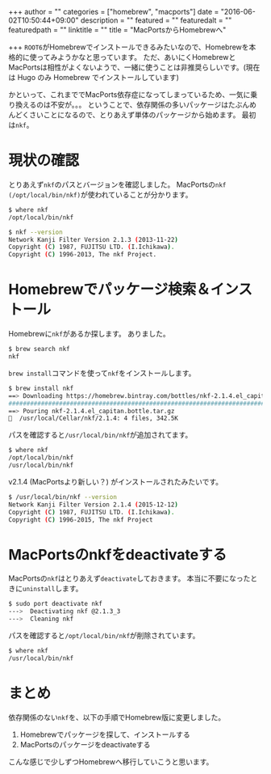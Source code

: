 +++
author = ""
categories = ["homebrew", "macports"]
date = "2016-06-02T10:50:44+09:00"
description = ""
featured = ""
featuredalt = ""
featuredpath = ""
linktitle = ""
title = "MacPortsからHomebrewへ"

+++
`ROOT6`がHomebrewでインストールできるみたいなので、Homebrewを本格的に使ってみようかなと思っています。
ただ、あいにくHomebrewとMacPortsは相性がよくないようで、一緒に使うことは非推奨らしいです。(現在は Hugo のみ Homebrew でインストールしています)

かといって、これまででMacPorts依存症になってしまっているため、一気に乗り換えるのは不安が。。。
ということで、依存関係の多いパッケージはたぶんめんどくさいことになるので、とりあえず単体のパッケージから始めます。
最初は`nkf`。


# 現状の確認

とりあえず`nkf`のパスとバージョンを確認しました。
MacPortsの`nkf (/opt/local/bin/nkf)`が使われていることが分かります。

``` sh
$ where nkf
/opt/local/bin/nkf

$ nkf --version
Network Kanji Filter Version 2.1.3 (2013-11-22)
Copyright (C) 1987, FUJITSU LTD. (I.Ichikawa).
Copyright (C) 1996-2013, The nkf Project.
```

# Homebrewでパッケージ検索＆インストール

Homebrewに`nkf`があるか探します。
ありました。

``` sh
$ brew search nkf
nkf
```

`brew install`コマンドを使って`nkf`をインストールします。

``` sh
$ brew install nkf
==> Downloading https://homebrew.bintray.com/bottles/nkf-2.1.4.el_capitan.bottle.tar.gz
######################################################################## 100.0%
==> Pouring nkf-2.1.4.el_capitan.bottle.tar.gz
🍺  /usr/local/Cellar/nkf/2.1.4: 4 files, 342.5K
```

パスを確認すると`/usr/local/bin/nkf`が追加されてます。

``` sh
$ where nkf
/opt/local/bin/nkf
/usr/local/bin/nkf
```

v2.1.4 (MacPortsより新しい？) がインストールされたみたいです。

``` sh
$ /usr/local/bin/nkf --version
Network Kanji Filter Version 2.1.4 (2015-12-12)
Copyright (C) 1987, FUJITSU LTD. (I.Ichikawa).
Copyright (C) 1996-2015, The nkf Project
```


# MacPortsのnkfをdeactivateする

MacPortsの`nkf`はとりあえず`deactivate`しておきます。
本当に不要になったときに`uninstall`します。

``` sh
$ sudo port deactivate nkf
--->  Deactivating nkf @2.1.3_3
--->  Cleaning nkf
```

パスを確認すると`/opt/local/bin/nkf`が削除されています。

``` sh
$ where nkf
/usr/local/bin/nkf
```

# まとめ

依存関係のない`nkf`を、以下の手順でHomebrew版に変更しました。

1. Homebrewでパッケージを探して、インストールする
2. MacPortsのパッケージをdeactivateする

こんな感じで少しずつHomebrewへ移行していこうと思います。
